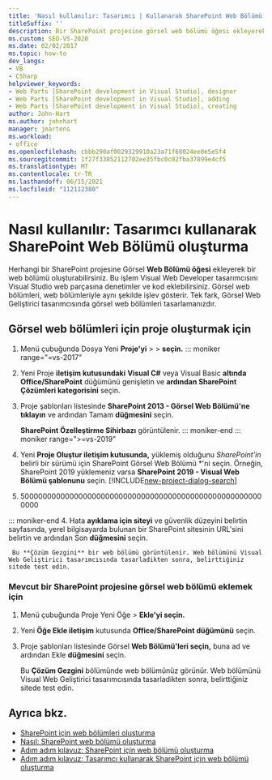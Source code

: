 ```yaml
---
title: 'Nasıl kullanılır: Tasarımcı | Kullanarak SharePoint Web Bölümü Oluşturma Microsoft Docs'
titleSuffix: ''
description: Bir SharePoint projesine görsel web bölümü öğesi ekleyerek bir web bölümü oluşturun. Bu öğe, Görsel Web Geliştirici tasarımcısını Visual Studio.
ms.custom: SEO-VS-2020
ms.date: 02/02/2017
ms.topic: how-to
dev_langs:
- VB
- CSharp
helpviewer_keywords:
- Web Parts [SharePoint development in Visual Studio], designer
- Web Parts [SharePoint development in Visual Studio], adding
- Web Parts [SharePoint development in Visual Studio], creating
author: John-Hart
ms.author: johnhart
manager: jmartens
ms.workload:
- office
ms.openlocfilehash: cbbb290af0029329910a23a71f68024ee0e5e5f4
ms.sourcegitcommit: 1f27f33852112702ee35fbc0c02fba37899e4cf5
ms.translationtype: MT
ms.contentlocale: tr-TR
ms.lasthandoff: 06/15/2021
ms.locfileid: "112112380"
---
```

# <a name="how-to-create-a-sharepoint-web-part-by-using-a-designer"></a>Nasıl kullanılır: Tasarımcı kullanarak SharePoint Web Bölümü oluşturma

  Herhangi bir SharePoint projesine Görsel **Web Bölümü öğesi** ekleyerek bir web bölümü oluşturabilirsiniz. Bu işlem Visual Web Developer tasarımcısını Visual Studio web parçasına denetimler ve kod eklebilirsiniz. Görsel web bölümleri, web bölümleriyle aynı şekilde işlev gösterir. Tek fark, Görsel Web Geliştirici tasarımcısında görsel web bölümleri tasarlamanızdır.

## <a name="to-create-a-project-for-visual-web-parts"></a>Görsel web bölümleri için proje oluşturmak için

1. Menü çubuğunda Dosya Yeni **Proje'yi**  >   >  **seçin.**
::: moniker range="=vs-2017"

2. Yeni Proje **iletişim kutusundaki** **Visual C#** veya Visual Basic **altında** **Office/SharePoint** düğümünü genişletin ve **ardından SharePoint Çözümleri kategorisini** seçin.

3. Proje şablonları listesinde **SharePoint 2013 - Görsel Web Bölümü'ne tıklayın** ve ardından Tamam **düğmesini** seçin.

     **SharePoint Özelleştirme Sihirbazı** görüntülenir.
::: moniker-end
::: moniker range=">=vs-2019"
2. Yeni **Proje Oluştur iletişim kutusunda,** yüklemiş olduğunu *SharePoint'in* belirli bir sürümü için SharePoint Görsel Web Bölümü *'ni seçin. Örneğin, SharePoint 2019 yüklemeniz varsa **SharePoint 2019 - Visual Web Bölümü şablonunu** seçin.
    [!INCLUDE[new-project-dialog-search](../sharepoint/includes/new-project-dialog-search-md.md)]

3. 5000000000000000000000000000000000000000000000000000000000 

::: moniker-end
4. Hata **ayıklama için siteyi** ve güvenlik düzeyini belirtin sayfasında, yerel bilgisayarda bulunan bir SharePoint sitesinin URL'sini belirtin ve ardından Son **düğmesini** seçin.

     Bu **Çözüm Gezgini** bir web bölümü görüntülenir. Web bölümünü Visual Web Geliştirici tasarımcısında tasarladikten sonra, belirttiğiniz sitede test edin.

### <a name="to-add-a-visual-web-part-to-an-existing-sharepoint-project"></a>Mevcut bir SharePoint projesine görsel web bölümü eklemek için

1. Menü çubuğunda Proje Yeni Öğe  >  **Ekle'yi seçin.**

2. Yeni **Öğe Ekle iletişim** kutusunda **Office/SharePoint düğümünü** seçin.

3. Proje şablonları listesinde Görsel **Web Bölümü'leri seçin,** buna ad ve ardından Ekle **düğmesini** seçin.

     Bu **Çözüm Gezgini** bölümünde web bölümünüz görünür. Web bölümünü Visual Web Geliştirici tasarımcısında tasarladikten sonra, belirttiğiniz sitede test edin.

## <a name="see-also"></a>Ayrıca bkz.

- [SharePoint için web bölümleri oluşturma](../sharepoint/creating-web-parts-for-sharepoint.md)
- [Nasıl: SharePoint web bölümü oluşturma](../sharepoint/how-to-create-a-sharepoint-web-part.md)
- [Adım adım kılavuz: SharePoint için web bölümü oluşturma](../sharepoint/walkthrough-creating-a-web-part-for-sharepoint.md)
- [Adım adım kılavuz: Tasarımcı kullanarak SharePoint için web bölümü oluşturma](../sharepoint/walkthrough-creating-a-web-part-for-sharepoint-by-using-a-designer.md)
